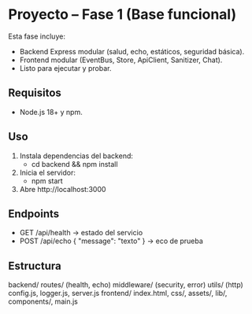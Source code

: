 # Proyecto – Fase 1 (Base funcional)

Esta fase incluye:
- Backend Express modular (salud, echo, estáticos, seguridad básica).
- Frontend modular (EventBus, Store, ApiClient, Sanitizer, Chat).
- Listo para ejecutar y probar.

## Requisitos
- Node.js 18+ y npm.

## Uso
1. Instala dependencias del backend:
   - cd backend && npm install
2. Inicia el servidor:
   - npm start
3. Abre http://localhost:3000

## Endpoints
- GET /api/health → estado del servicio
- POST /api/echo { "message": "texto" } → eco de prueba

## Estructura
backend/
  routes/ (health, echo)
  middleware/ (security, error)
  utils/ (http)
  config.js, logger.js, server.js
frontend/
  index.html, css/, assets/, lib/, components/, main.js
